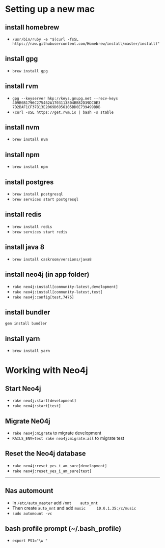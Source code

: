 # Setting up a new mac

## install homebrew
+ `/usr/bin/ruby -e "$(curl -fsSL https://raw.githubusercontent.com/Homebrew/install/master/install)"`

## install gpg
+ `brew install gpg`

## install rvm
+ `gpg --keyserver hkp://keys.gnupg.net --recv-keys 409B6B1796C275462A1703113804BB82D39DC0E3 7D2BAF1CF37B13E2069D6956105BD0E739499BDB`
+ `\curl -sSL https://get.rvm.io | bash -s stable`

## install nvm
+ `brew install nvm`

## install npm
+ `brew install npm`

## install postgres
+ `brew install postgresql`
+ `brew services start postgresql`

## install redis
+ `brew install redis`
+ `brew services start redis`

## install java 8
+ `brew install caskroom/versions/java8`

## install neo4j (in app folder)
+ `rake neo4j:install[community-latest,development]`
+ `rake neo4j:install[community-latest,test]`
+ `rake neo4j:config[test,7475]`

## install bundler
`gem install bundler`

## install yarn
+ `brew install yarn`

# Working with Neo4j

## Start Neo4j
+ `rake neo4j:start[development]`
+ `rake neo4j:start[test]`

## Migrate Ne04j
+ `rake neo4j:migrate` to migrate development
+ `RAILS_ENV=test rake neo4j:migrate:all` to migrate test

## Reset the Neo4j database
+ `rake neo4j:reset_yes_i_am_sure[development]`
+ `rake neo4j:reset_yes_i_am_sure[test]`

--------------------------------

## Nas automount
+ In `/etc/auto_master` add `/mnt    auto_mnt`
+ Then create `auto_mnt` and add `music     10.0.1.35:/c/music`
+ `sudo automount -vc`

## bash profile prompt (~/.bash_profile)
+ `export PS1="\w "`


